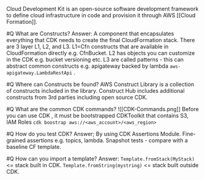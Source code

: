 Cloud Development Kit is an open-source software development framework to define cloud infrastructure in code and provision it through AWS [[Cloud Formation]].


#Q What are Constructs?
Answer: A component that encapsulates everything that CDK needs to create the final CloudFormation stack. There are 3 layer L1, L2, and L3. L1=Cfn constructs that are available in CloudFormation directly e.g. CfnBucket. L2 has objects you can customize in the CDK e.g. bucket versioning etc. L3 are called patterns - this can abstract common constructs e.g. apigateway backed by lambda `aws-apigateway.LambdaRestApi` .

#Q Where can Constructs be found?
AWS Construct Library is a collection of constructs included in the library. Construct Hub includes additional constructs from 3rd parties including open source CDK.

#Q What are the common CDK commands?
![[CDK-Commands.png]]
Before you can use CDK , it must be bootstrapped CDKToolkit that contains S3, IAM Roles `cdk boostrap aws://<aws_account>/<aws_region>`

#Q How do you test CDK?
Answer; By using CDK Assertions Module. Fine-grained assertions e.g. topics, lambda. Snapshot tests - compare with a baseline CF template.

#Q How can you import a template?
Answer:  `Template.fromStack(MyStack)` <= stack built in CDK. `Template.fromString(mystring)` <= stack built outside CDK.